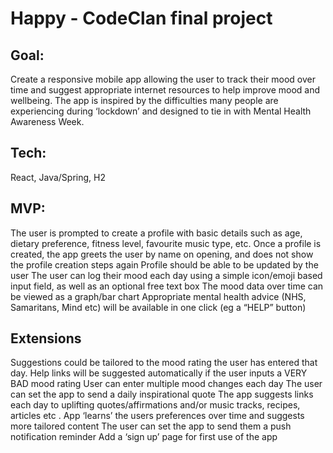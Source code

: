 # Happy - CodeClan final project

## Goal:
Create a responsive mobile app allowing the user to track their mood over time and suggest appropriate internet resources to help improve mood and wellbeing. The app is inspired by the difficulties many people are experiencing during ‘lockdown’ and designed to tie in with Mental Health Awareness Week.

## Tech:
React, Java/Spring, H2

## MVP:
The user is prompted to create a profile with basic details such as age, dietary preference, fitness level, favourite music type, etc.
Once a profile is created, the app greets the user by name on opening, and does not show the profile creation steps again
Profile should be able to be updated by the user
The user can log their mood each day using a simple icon/emoji based input field, as well as an optional free text box
The mood data over time can be viewed as a graph/bar chart
Appropriate mental health advice (NHS, Samaritans, Mind etc) will be available in one click (eg a “HELP” button) 

## Extensions

Suggestions could be tailored to the mood rating the user has entered that day. Help links will be suggested automatically if the user inputs a VERY BAD mood rating
User can enter multiple mood changes each day
The user can set the app to send a daily inspirational quote
The app suggests  links each day to uplifting quotes/affirmations and/or music tracks, recipes, articles etc . 
App ‘learns’ the users preferences over time and suggests more tailored content
The user can set the app to send them a push notification reminder
Add a ‘sign up’ page for first use of the app
